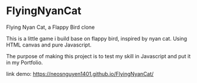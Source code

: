 # FlyingNyanCat
Flying Nyan Cat, a Flappy Bird clone

This is a little game i build base on flappy bird, inspired by nyan cat. Using HTML canvas and pure Javascript.

The purpose of making this project is to test my skill in Javascript and put it in my Portfolio.

link demo: https://neosnguyen1401.github.io/FlyingNyanCat/
